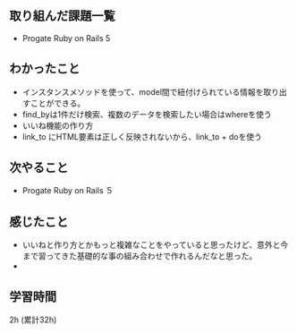 ## 取り組んだ課題一覧

- Progate Ruby on Rails 5 

## わかったこと
- インスタンスメソッドを使って、model間で紐付けられている情報を取り出すことができる。
- find_byは1件だけ検索、複数のデータを検索したい場合はwhereを使う
- いいね機能の作り方
- link_to にHTML要素は正しく反映されないから、link_to + doを使う

## 次やること
- Progate  Ruby on Rails ５

## 感じたこと
- いいねと作り方とかもっと複雑なことをやっていると思ったけど、意外と今まで習ってきた基礎的な事の組み合わせで作れるんだなと思った。
- 
## 学習時間 
2h (累計32h)
